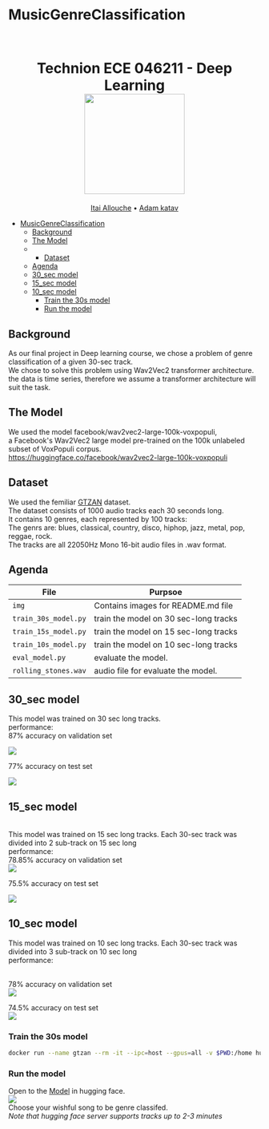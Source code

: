 # MusicGenreClassification

<h1 align="center">
  <br>
Technion ECE 046211 - Deep Learning
  <br>
  <img src="https://raw.githubusercontent.com/taldatech/ee046211-deep-learning/main/assets/nn_gumgum.gif" height="200">
</h1>
  <p align="center">
    <a href="https://github.com/ItaiAllouche">Itai Allouche</a> •
    <a href="https://github.com/adamkatav">Adam katav</a>
  </p>

- [MusicGenreClassification](#MusicGenreClassification)
  * [Background](#background)
  * [The Model](#the-model)
  * * [Dataset](#dataset)
  * [Agenda](#agenda)
  * [30_sec model](#30_sec-model)
  * [15_sec model](#15_sec-model)
  * [10_sec model](#10_sec-model)
    + [Train the 30s model](#train-the-30s-model)
    + [Run the model](#run-the-model)

## Background
As our final project in Deep learning course, we chose a problem of genre classification of a given 30-sec track.
<br>
We chose to solve this problem using Wav2Vec2 transformer architecture.
<br>
the data is time series, therefore we assume a transformer architecture will suit the task.
  

## The Model
We used the model facebook/wav2vec2-large-100k-voxpopuli,
<br>
a Facebook's Wav2Vec2 large model pre-trained on the 100k unlabeled subset of VoxPopuli corpus.
<br>
https://huggingface.co/facebook/wav2vec2-large-100k-voxpopuli

## Dataset
We used the femiliar <a href="https://www.kaggle.com/datasets/andradaolteanu/gtzan-dataset-music-genre-classification">GTZAN</a> dataset.
<br>
The dataset consists of 1000 audio tracks each 30 seconds long.
<br>
It contains 10 genres, each represented by 100 tracks:
<br>
The genrs are: blues, classical, country, disco, hiphop, jazz, metal, pop, reggae, rock.
<br>
The tracks are all 22050Hz Mono 16-bit audio files in .wav format.


## Agenda

|File       | Purpsoe |
|----------------|---------|
|`img`| Contains images for README.md file  |
|`train_30s_model.py`| train the model on 30 sec-long tracks |
|`train_15s_model.py`| train the model on 15 sec-long tracks  |
|`train_10s_model.py`| train the model on 10 sec-long tracks  |
|`eval_model.py`| evaluate the model.|
|`rolling_stones.wav`| audio file for evaluate the model.|

## 30_sec model
This model was trained on 30 sec long tracks.
<br>
performance:
<br>
87% accuracy on validation set
<br>

<img src="/img/30sec_valid.jpeg">
<br>

77% accuracy on test set
<br>

<img src="/img/30sec_test.jpeg">

## 15_sec model
<br>
This model was trained on 15 sec long tracks.
Each 30-sec track was divided into 2 sub-track on 15 sec long
<br>
performance:
<br>
78.85% accuracy on validation set
<br>

<img src="/img/15sec_valid.jpeg">
<br>

75.5% accuracy on test set
<br>

<img src="/img/15sec_test.jpeg">

## 10_sec model
This model was trained on 10 sec long tracks.
Each 30-sec track was divided into 3 sub-track on 10 sec long
<br>
performance:

<br>
78% accuracy on validation set
<br>

<img src="/img/10sec_valid.jpeg">
<br>

74.5% accuracy on test set
<br>
<img src="/img/10sec_test.jpeg">
<br>

### Train the 30s model
```bash
docker run --name gtzan --rm -it --ipc=host --gpus=all -v $PWD:/home huggingface/transformers-pytorch-gpu python3 /home/train_30s_model.py
```
### Run the model
Open to the <a href="https://huggingface.co/adamkatav/wav2vec2_100k_gtzan_30s_model">Model</a> in hugging face.
<br>
<img src="/img/run_in_hugging_face.jpeg">
<br>
Choose your wishful song to be genre classifed.
<br>
*Note that hugging face server supports tracks up to 2-3 minutes*











































